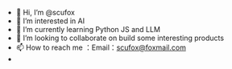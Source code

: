 - 👋 Hi, I’m @scufox
- 👀 I’m interested in AI
- 🌱 I’m currently learning Python JS and LLM
- 💞️ I’m looking to collaborate on build some interesting products
- 📫 How to reach me ：Email：scufox@foxmail.com
- 

<!---
scufox/scufox is a ✨ special ✨ repository because its `README.md` (this file) appears on your GitHub profile.
You can click the Preview link to take a look at your changes.
--->

